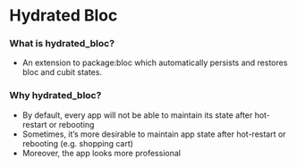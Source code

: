 # Hydrated Bloc

### What is hydrated_bloc?
- An extension to package:bloc which automatically persists and restores bloc and cubit states.

### Why hydrated_bloc?
- By default, every app will not be able to maintain its state after hot-restart or rebooting
- Sometimes, it’s more desirable to maintain app state after hot-restart or rebooting (e.g. shopping cart)
- Moreover, the app looks more professional